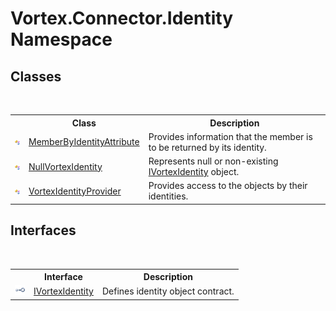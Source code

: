 # Vortex.Connector.Identity Namespace

## Classes
&nbsp;<table><tr><th></th><th>Class</th><th>Description</th></tr><tr><td>![Public class](media/pubclass.gif "Public class")</td><td><a href="T_Vortex_Connector_Identity_MemberByIdentityAttribute.md">MemberByIdentityAttribute</a></td><td>
Provides information that the member is to be returned by its identity.</td></tr><tr><td>![Public class](media/pubclass.gif "Public class")</td><td><a href="T_Vortex_Connector_Identity_NullVortexIdentity.md">NullVortexIdentity</a></td><td>
Represents null or non-existing <a href="T_Vortex_Connector_Identity_IVortexIdentity.md">IVortexIdentity</a> object.</td></tr><tr><td>![Public class](media/pubclass.gif "Public class")</td><td><a href="T_Vortex_Connector_Identity_VortexIdentityProvider.md">VortexIdentityProvider</a></td><td>
Provides access to the objects by their identities.</td></tr></table>

## Interfaces
&nbsp;<table><tr><th></th><th>Interface</th><th>Description</th></tr><tr><td>![Public interface](media/pubinterface.gif "Public interface")</td><td><a href="T_Vortex_Connector_Identity_IVortexIdentity.md">IVortexIdentity</a></td><td>
Defines identity object contract.</td></tr></table>&nbsp;

